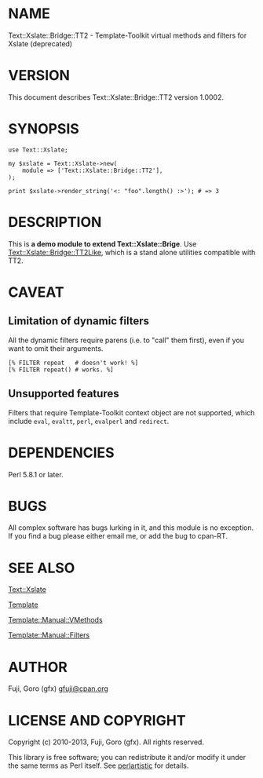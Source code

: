 # NAME

Text::Xslate::Bridge::TT2 - Template-Toolkit virtual methods and filters for Xslate (deprecated)

# VERSION

This document describes Text::Xslate::Bridge::TT2 version 1.0002.

# SYNOPSIS

    use Text::Xslate;

    my $xslate = Text::Xslate->new(
        module => ['Text::Xslate::Bridge::TT2'],
    );

    print $xslate->render_string('<: "foo".length() :>'); # => 3

# DESCRIPTION

This is __a demo module to extend Text::Xslate::Brige__. Use [Text::Xslate::Bridge::TT2Like](http://search.cpan.org/perldoc?Text::Xslate::Bridge::TT2Like), which is a stand alone utilities compatible with TT2.

# CAVEAT

## Limitation of dynamic filters

All the dynamic filters require parens (i.e. to "call" them first),
even if you want to omit their arguments.

    [% FILTER repeat   # doesn't work! %]
    [% FILTER repeat() # works. %]

## Unsupported features

Filters that require Template-Toolkit context object are not supported,
which include `eval`, `evaltt`, `perl`, `evalperl` and `redirect`.

# DEPENDENCIES

Perl 5.8.1 or later.

# BUGS

All complex software has bugs lurking in it, and this module is no
exception. If you find a bug please either email me, or add the bug
to cpan-RT.

# SEE ALSO

[Text::Xslate](http://search.cpan.org/perldoc?Text::Xslate)

[Template](http://search.cpan.org/perldoc?Template)

[Template::Manual::VMethods](http://search.cpan.org/perldoc?Template::Manual::VMethods)

[Template::Manual::Filters](http://search.cpan.org/perldoc?Template::Manual::Filters)

# AUTHOR

Fuji, Goro (gfx) <gfuji@cpan.org>

# LICENSE AND COPYRIGHT

Copyright (c) 2010-2013, Fuji, Goro (gfx). All rights reserved.

This library is free software; you can redistribute it and/or modify
it under the same terms as Perl itself. See [perlartistic](http://search.cpan.org/perldoc?perlartistic) for details.
